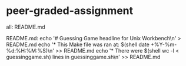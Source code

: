# peer-graded-assignment

all: README.md

README.md:
	echo '# Guessing Game  headline for  Unix Workbench\n' > README.md
	echo '* This Make file was ran at: $(shell date +%Y-%m-%d:%H:%M:%S)\n' >> README.md
	echo '* There were $(shell wc -l < guessinggame.sh) lines in guessinggame.sh\n' >> README.md
    
